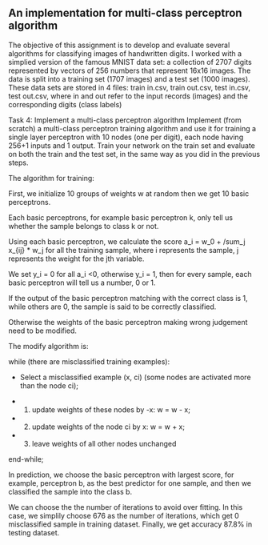 ## An implementation for multi-class perceptron algorithm

The objective of this assignment is to develop and evaluate several algorithms for classifying images of handwritten digits. I worked with a simplied version of the famous MNIST data set: a collection of 2707 digits represented by vectors of 256 numbers that represent 16x16 images. The data is split into a training set (1707 images) and a test set (1000 images). These data sets are stored in 4 files: train in.csv, train out.csv, test in.csv, test out.csv, where in and out refer to the input records (images) and the corresponding digits (class labels)

Task 4: Implement a multi-class perceptron algorithm Implement (from scratch) a multi-class perceptron training algorithm and use it for training a single layer perceptron with 10 nodes (one per digit), each node having 256+1 inputs and 1 output. Train your network on the train set and evaluate on both the train and the test set, in the same way as you did in the previous steps.

The algorithm for training:

First, we initialize 10 groups of weights w at random then we get 10 basic perceptrons.

Each basic perceptrons, for example basic perceptron k, only tell us whether the sample belongs to class k or not.

Using each basic perceptron, we calculate the score a_i =  w_0 + /sum_j x_{ij} * w_j for all the training sample, where i represents the sample, j represents the weight for the jth variable.
 
We set y_i = 0 for all a_i <0, otherwise y_i = 1, then for every sample, each basic perceptron will tell us a number, 0 or 1.

If the output of the basic perceptron matching with the correct class is 1, while others are 0, the sample is said to be correctly classified.

Otherwise the weights of the basic perceptron making wrong judgement need to be modified.

The modify algorithm is:

while (there are misclassified training examples):

- Select a misclassified example (x, ci) (some nodes are activated more than the node ci); 

- 1) update weights of these nodes by -x: w = w - x; 

- 2) update weights of the node ci by x: w = w + x; 

- 3) leave weights of all other nodes unchanged

end-while;

In prediction, we choose the basic perceptron with largest score, for example, perceptron b, as the best predictor for one sample, and then we classified the sample into the class b.

We can choose the the number of iterations to avoid over fitting. In this case, we simplily choose 676 as the number of iterations, which get 0 misclassified sample in training dataset. Finally, we get accuracy 87.8% in testing dataset.

